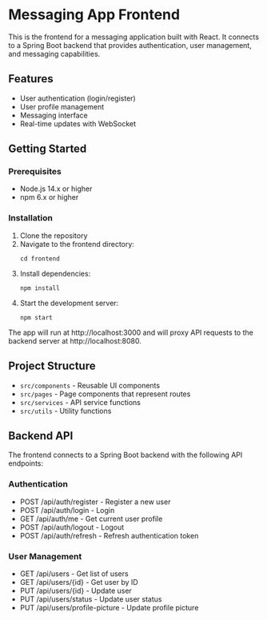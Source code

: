 # Messaging App Frontend

This is the frontend for a messaging application built with React. It connects to a Spring Boot backend that provides authentication, user management, and messaging capabilities.

## Features

- User authentication (login/register)
- User profile management
- Messaging interface
- Real-time updates with WebSocket

## Getting Started

### Prerequisites

- Node.js 14.x or higher
- npm 6.x or higher

### Installation

1. Clone the repository
2. Navigate to the frontend directory:
   ```
   cd frontend
   ```
3. Install dependencies:
   ```
   npm install
   ```
4. Start the development server:
   ```
   npm start
   ```

The app will run at http://localhost:3000 and will proxy API requests to the backend server at http://localhost:8080.

## Project Structure

- `src/components` - Reusable UI components
- `src/pages` - Page components that represent routes
- `src/services` - API service functions
- `src/utils` - Utility functions

## Backend API

The frontend connects to a Spring Boot backend with the following API endpoints:

### Authentication
- POST /api/auth/register - Register a new user
- POST /api/auth/login - Login
- GET /api/auth/me - Get current user profile
- POST /api/auth/logout - Logout
- POST /api/auth/refresh - Refresh authentication token

### User Management
- GET /api/users - Get list of users
- GET /api/users/{id} - Get user by ID
- PUT /api/users/{id} - Update user
- PUT /api/users/status - Update user status
- PUT /api/users/profile-picture - Update profile picture 